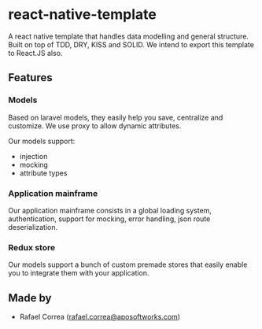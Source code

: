 # react-native-template
A react native template that handles data modelling and general structure. Built on top of TDD, DRY, KISS and SOLID. We intend to export this template to React.JS also.

## Features
### Models
Based on laravel models, they easily help you save, centralize and customize. We use proxy to allow dynamic attributes.

Our models support:
- injection
- mocking
- attribute types

### Application mainframe
Our application mainframe consists in a global loading system, authentication, support for mocking, error handling, json route deserialization.

### Redux store
Our models support a bunch of custom premade stores that easily enable you to integrate them with your application.

## Made by
- Rafael Correa (rafael.correa@aposoftworks.com)

